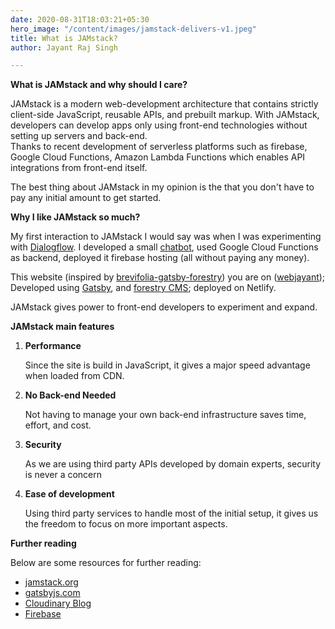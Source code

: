 ```yaml
---
date: 2020-08-31T18:03:21+05:30
hero_image: "/content/images/jamstack-delivers-v1.jpeg"
title: What is JAMstack?
author: Jayant Raj Singh

---
```

**What is JAMstack and why should I care?**

JAMstack is a modern web-development architecture that contains strictly client-side JavaScript, reusable APIs, and prebuilt markup. With JAMstack, developers can develop apps only using front-end technologies without setting up servers and back-end.  
Thanks to recent development of serverless platforms such as firebase, Google Cloud Functions, Amazon Lambda Functions which enables API integrations from front-end itself.

The best thing about JAMstack in my opinion is the that you don't have to pay any initial amount to get started.

**Why I like JAMstack so much?**

My first interaction to JAMstack I would say was when I was experimenting with [Dialogflow](https://cloud.google.com/dialogflow "Dialofflow"). I developed a small [chatbot](vocabguru-3ac8e.web.app "Vocabguru"), used Google Cloud Functions as backend,  deployed it firebase hosting (all without paying any money).

This website (inspired by [brevifolia-gatsby-forestry](https://www.gatsbyjs.com/starters/kendallstrautman/brevifolia-gatsby-forestry "brevifolia")) you are on ([webjayant](https://webjayant.com/ "webjayant")); Developed using [Gatsby](https://www.gatsbyjs.com/ "Gatsby"), and [forestry CMS](https://forestry.io/ "Forestry"); deployed on Netlify.

JAMstack gives power to front-end developers to experiment and expand.

**JAMstack main features**

1. **Performance**

   Since the site is build in JavaScript, it gives a major speed advantage when loaded from CDN.
   
2. **No Back-end Needed**

   Not having to manage your own back-end infrastructure saves time, effort, and cost.

3. **Security**

   As we are using third party APIs developed by domain experts, security is never a concern

4. **Ease of development**

   Using third party services to handle most of the initial setup, it gives us the freedom to focus on more important aspects.

**Further reading**

Below are some resources for further reading:

* [jamstack.org](https://jamstack.org "JamStack")
* [gatsbyjs.com](https://www.gatsbyjs.com/ "Gatsby")
* [Cloudinary Blog](https://cloudinary.com/blog/developer_experience_for_a_modern_web_jamstack_delivers "Cloudinary")
* [Firebase](https://firebase.google.com/ "firebase")